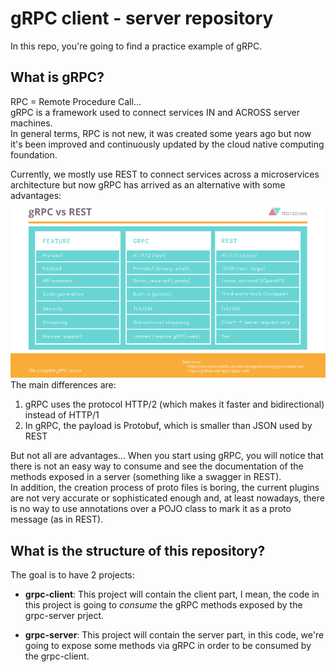 # gRPC client - server repository
In this repo, you're going to find a practice example of gRPC.

## What is gRPC?
RPC = Remote Procedure Call...  
gRPC is a framework used to connect services IN and ACROSS server machines.  
In general terms, RPC is not new, it was created some years ago but now it's been improved and continuously updated by 
the cloud native computing foundation.

Currently, we mostly use REST to connect services across a microservices architecture but now gRPC has arrived as an 
alternative with some advantages:
![gRPC VS REST](readme_files/grpc_vs_rest.png)
The main differences are:
1. gRPC uses the protocol HTTP/2 (which makes it faster and bidirectional) instead of HTTP/1
2. In gRPC, the payload is Protobuf, which is smaller than JSON used by REST

But not all are advantages...
When you start using gRPC, you will notice that there is not an easy way to consume and see the documentation of the 
methods exposed in a server (something like a swagger in REST).  
In addition, the creation process of proto files is boring, the current plugins are not very accurate or sophisticated
enough and, at least nowadays, there is no way to use annotations over a POJO class to mark it as a proto message 
(as in REST).  

## What is the structure of this repository? 
The goal is to have 2 projects:
* **grpc-client**: This project will contain the client part, I mean, the code in this project is going to *consume*
the gRPC methods exposed by the grpc-server prject.

* **grpc-server**: This project will contain the server part, in this code, we're going to expose some methods via gRPC
in order to be consumed by the grpc-client.
